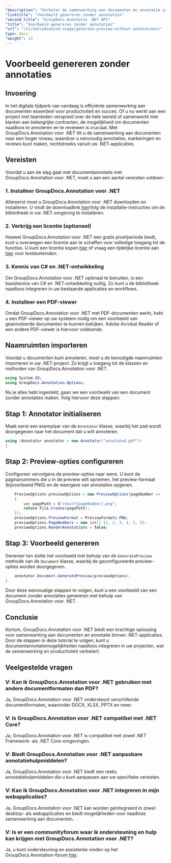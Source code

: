 ```yaml
---
"description": "Verbeter de samenwerking aan documenten en annotatie in .NET-applicaties met GroupDocs.Annotation voor .NET. Maak eenvoudig annotaties, markeer documenten en review ze met deze krachtige bibliotheek."
"linktitle": "Voorbeeld genereren zonder annotaties"
"second_title": "GroupDocs.Annotatie .NET API"
"title": "Voorbeeld genereren zonder annotaties"
"url": "/nl/net/advanced-usage/generate-preview-without-annotations/"
type: docs
"weight": 13
---
```


# Voorbeeld genereren zonder annotaties

## Invoering
In het digitale tijdperk van vandaag is efficiënte samenwerking aan documenten essentieel voor productiviteit en succes. Of u nu werkt aan een project met teamleden verspreid over de hele wereld of samenwerkt met klanten aan belangrijke contracten, de mogelijkheid om documenten naadloos te annoteren en te reviewen is cruciaal. Met GroupDocs.Annotation voor .NET tilt u de samenwerking aan documenten naar een hoger niveau, waardoor u eenvoudig annotaties, markeringen en reviews kunt maken, rechtstreeks vanuit uw .NET-applicaties.
## Vereisten
Voordat u aan de slag gaat met documentannotatie met GroupDocs.Annotation voor .NET, moet u aan een aantal vereisten voldoen:
### 1. Installeer GroupDocs.Annotation voor .NET
Allereerst moet u GroupDocs.Annotation voor .NET downloaden en installeren. U vindt de downloadlink [hier](https://releases.groupdocs.com/annotation/net/)Volg de installatie-instructies om de bibliotheek in uw .NET-omgeving te installeren.
### 2. Verkrijg een licentie (optioneel)
Hoewel GroupDocs.Annotation voor .NET een gratis proefperiode biedt, kunt u overwegen een licentie aan te schaffen voor volledige toegang tot de functies. U kunt een licentie kopen [hier](https://purchase.groupdocs.com/buy) of vraag een tijdelijke licentie aan [hier](https://purchase.groupdocs.com/temporary-license/) voor testdoeleinden.
### 3. Kennis van C# en .NET-ontwikkeling
Om GroupDocs.Annotation voor .NET optimaal te benutten, is een basiskennis van C# en .NET-ontwikkeling nuttig. Zo kunt u de bibliotheek naadloos integreren in uw bestaande applicaties en workflows.
### 4. Installeer een PDF-viewer
Omdat GroupDocs.Annotation voor .NET met PDF-documenten werkt, hebt u een PDF-viewer op uw systeem nodig om een voorbeeld van geannoteerde documenten te kunnen bekijken. Adobe Acrobat Reader of een andere PDF-viewer is hiervoor voldoende.

## Naamruimten importeren
Voordat u documenten kunt annoteren, moet u de benodigde naamruimten importeren in uw .NET-project. Zo krijgt u toegang tot de klassen en methoden van GroupDocs.Annotation voor .NET.

```csharp
using System.IO;
using GroupDocs.Annotation.Options;
```

Nu je alles hebt ingesteld, gaan we een voorbeeld van een document zonder annotaties maken. Volg hiervoor deze stappen:
## Stap 1: Annotator initialiseren
Maak eerst een exemplaar van de `Annotator` klasse, waarbij het pad wordt doorgegeven naar het document dat u wilt annoteren.
```csharp
using (Annotator annotator = new Annotator("annotated.pdf"))
{
```
## Stap 2: Preview-opties configureren
Configureer vervolgens de preview-opties naar wens. U kunt de paginanummers die u in de preview wilt opnemen, het preview-formaat (bijvoorbeeld PNG) en de weergave van annotaties opgeven.
```csharp
    PreviewOptions previewOptions = new PreviewOptions(pageNumber =>
    {
        var pagePath = $"result{pageNumber}.png";
        return File.Create(pagePath);
    });
    previewOptions.PreviewFormat = PreviewFormats.PNG;
    previewOptions.PageNumbers = new int[] {1, 2, 3, 4, 5, 6};
    previewOptions.RenderAnnotations = false;
```
## Stap 3: Voorbeeld genereren
Genereer ten slotte het voorbeeld met behulp van de `GeneratePreview` methode van de `Document` klasse, waarbij de geconfigureerde preview-opties worden doorgegeven.
```csharp
    annotator.Document.GeneratePreview(previewOptions);
}
```
Door deze eenvoudige stappen te volgen, kunt u een voorbeeld van een document zonder annotaties genereren met behulp van GroupDocs.Annotation voor .NET.

## Conclusie
Kortom, GroupDocs.Annotation voor .NET biedt een krachtige oplossing voor samenwerking aan documenten en annotatie binnen .NET-applicaties. Door de stappen in deze tutorial te volgen, kunt u documentannotatiemogelijkheden naadloos integreren in uw projecten, wat de samenwerking en productiviteit verbetert.
## Veelgestelde vragen
### V: Kan ik GroupDocs.Annotation voor .NET gebruiken met andere documentformaten dan PDF?
Ja, GroupDocs.Annotation voor .NET ondersteunt verschillende documentformaten, waaronder DOCX, XLSX, PPTX en meer.
### V: Is GroupDocs.Annotation voor .NET compatibel met .NET Core?
Ja, GroupDocs.Annotation voor .NET is compatibel met zowel .NET Framework- als .NET Core-omgevingen.
### V: Biedt GroupDocs.Annotation voor .NET aanpasbare annotatiehulpmiddelen?
Ja, GroupDocs.Annotation voor .NET biedt een reeks annotatiehulpmiddelen die u kunt aanpassen aan uw specifieke vereisten.
### V: Kan ik GroupDocs.Annotation voor .NET integreren in mijn webapplicaties?
Ja, GroupDocs.Annotation voor .NET kan worden geïntegreerd in zowel desktop- als webapplicaties en biedt mogelijkheden voor naadloze samenwerking aan documenten.
### V: Is er een communityforum waar ik ondersteuning en hulp kan krijgen met GroupDocs.Annotation voor .NET?
Ja, u kunt ondersteuning en assistentie vinden op het GroupDocs.Annotation-forum [hier](https://forum.groupdocs.com/c/annotation/10).